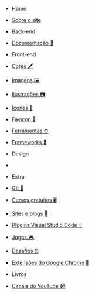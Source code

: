 <!------------------------------------------------------------------------------
  #SIDEBAR
------------------------------------------------------------------------------->

<!-- Sidebar do site-->


- Home

- [Sobre o site](/)

- Back-end
- [Documentação 📘](_documentacao.md)

- Front-end
- [Cores 🖍️ ](_cores.md)
- [Imagens 🖼️ ](_imagens.md)
- [Ilustrações 📷](_ilustracoes.md)
- [Ícones 🔗](_icones.md)
- [Favicon 🧩](_favicon.md)
- [Ferramentas ⚙️](_ferramentas.md)
- [Frameworks 📁](_framework.md)

- Design
-

- Extra
- [Git 📎](_git.md)
- [Cursos gratuitos 🖥️](_cursos.md)
- [Sites e blogs 📝](_sites.md)
- [Plugins Visual Studio Code 💡](_plugins.md)
- [Jogos 🎮](_jogos.md)
- [Desafios ⏰](_desafios.md)
- [Extensões do Google Chrome 📌](_extensoes.md)
- Livros
- [Canais do YouTube 📹](_canais.md)
